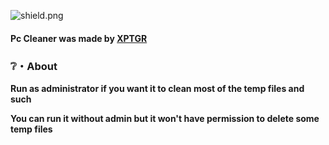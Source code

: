 <img src="https://img.shields.io/github/stars/XPTGR/PC-Cleaner?color=007bdb&label=Stars" alt="shield.png"></a>

#### Pc Cleaner was made by [XPTGR](discord.gg/H6er6xEcn5)

### ❔・About
**Run as administrator if you want it to clean most of the temp files and such**

**You can run it without admin but it won't have permission to delete some temp files**
